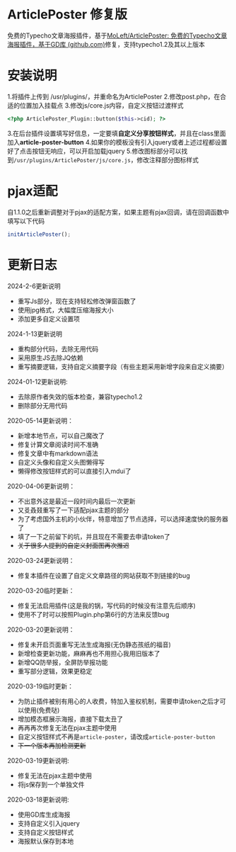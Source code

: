 # ArticlePoster 修复版

免费的Typecho文章海报插件，基于[MoLeft/ArticlePoster: 免费的Typecho文章海报插件，基于GD库 (github.com)](https://github.com/MoLeft/ArticlePoster)修复，支持typecho1.2及其以上版本

# 安装说明

1.将插件上传到 /usr/plugins/，并重命名为ArticlePoster
2.修改post.php，在合适的位置加入挂载点
3.修改js/core.js内容，自定义按钮过渡样式

```php
<?php ArticlePoster_Plugin::button($this->cid); ?>
```

3.在后台插件设置填写好信息，一定要填**自定义分享按钮样式**，并且在class里面加入**article-poster-button**
4.如果你的模板没有引入jquery或者上述过程都设置好了点击按钮无响应，可以开启加载jquery
5.修改图标部分可以找到`/usr/plugins/ArticlePoster/js/core.js`，修改注释部分图标样式

# pjax适配

自1.1.0之后重新调整对于pjax的适配方案，如果主题有pjax回调，请在回调函数中填写以下代码

```js
initArticlePoster();
```

# 更新日志

2024-2-6更新说明

* 重写Js部分，现在支持轻松修改弹窗函数了
* 使用jpg格式，大幅度压缩海报大小
* 添加更多自定义设置项

2024-1-13更新说明

* 重构部分代码，去除无用代码
* 采用原生JS去除JQ依赖
* 重写摘要逻辑，支持自定义摘要字段（有些主题采用新增字段来自定义摘要）

2024-01-12更新说明:

* 去除原作者失效的版本检查，兼容typecho1.2
* 删除部分无用代码

2020-05-14更新说明：

* 新增本地节点，可以自己魔改了
* 修复计算文章阅读时间不准确
* 修复文章中有markdown语法
* 自定义头像和自定义头图懒得写
* 懒得修改按钮样式的可以直接引入mdui了

2020-04-06更新说明：

* 不出意外这是最近一段时间内最后一次更新
* 又㕛叒叕重写了一下适配pjax主题的部分
* 为了考虑国外主机的小伙伴，特意增加了节点选择，可以选择速度快的服务器了
* 填了一下之前留下的坑，并且现在不需要去申请token了
* ~~关于很多人提到的自定义封面图再次推迟~~

2020-03-24更新说明：

* 修复本插件在设置了自定义文章路径的网站获取不到链接的bug

2020-03-20临时更新：

* 修复无法启用插件(这是我的锅，写代码的时候没有注意先后顺序)
* 使用不了时可以按照Plugin.php第6行的方法来反馈bug

2020-03-20更新说明：

* 修复未开启页面重写无法生成海报(无伪静态孩纸的福音)
* 新增检查更新功能，麻麻再也不用担心我用旧版本了
* 新增QQ防举报，全屏防举报功能
* 重写部分逻辑，效果更稳定

2020-03-19临时更新：

* 为防止插件被别有用心的人收费，特加入鉴权机制，需要申请token之后才可以使用(免费哒)
* 增加模态框展示海报，直接下载太丑了
* 再再再次修复无法在pjax主题中使用
* 自定义按钮样式不再是`article-poster`，请改成`article-poster-button`
* ~~下一个版本再加检测更新~~

2020-03-19更新说明:

* 修复无法在pjax主题中使用
* 将js保存到一个单独文件

2020-03-18更新说明:

* 使用GD库生成海报
* 支持自定义引入jquery
* 支持自定义按钮样式
* 海报默认保存到本地
